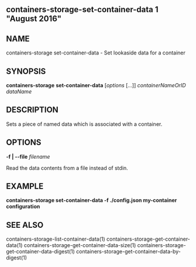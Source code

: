 ## containers-storage-set-container-data 1 "August 2016"

## NAME
containers-storage set-container-data - Set lookaside data for a container

## SYNOPSIS
**containers-storage** **set-container-data** [*options* [...]] *containerNameOrID* *dataName*

## DESCRIPTION
Sets a piece of named data which is associated with a container.

## OPTIONS
**-f | --file** *filename*

Read the data contents from a file instead of stdin.

## EXAMPLE
**containers-storage set-container-data -f ./config.json my-container configuration**

## SEE ALSO
containers-storage-list-container-data(1)
containers-storage-get-container-data(1)
containers-storage-get-container-data-size(1)
containers-storage-get-container-data-digest(1)
containers-storage-get-container-data-by-digest(1)
